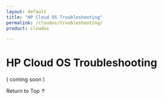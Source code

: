 ```yaml
---
layout: default
title: "HP Cloud OS Troubleshooting"
permalink: /cloudos/troubleshooting/
product: cloudos

---
```


<a name="_top"> </a>

<script>

function PageRefresh {
onLoad="window.refresh"
}

PageRefresh();

</script>


# HP Cloud OS Troubleshooting

( coming soon ) 
 
<a href="#_top" style="padding:14px 0px 14px 0px; text-decoration: none;"> Return to Top &#8593; </a>


